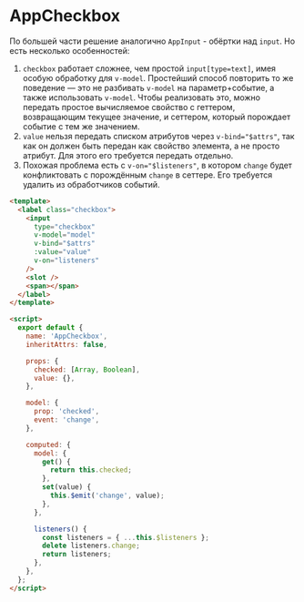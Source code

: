 # AppCheckbox

По большей части решение аналогично `AppInput` - обёртки над `input`. Но есть несколько особенностей:
1. `checkbox` работает сложнее, чем простой `input[type=text]`, имея особую обработку для `v-model`. Простейший способ повторить то же поведение — это не разбивать `v-model` на параметр+событие, а также использовать `v-model`. Чтобы реализовать это, можно передать простое вычисляемое свойство с геттером, возвращающим текущее значение, и сеттером, который порождает событие с тем же значением.
2. `value` нельзя передать списком атрибутов через `v-bind="$attrs"`, так как он должен быть передан как свойство элемента, а не просто атрибут. Для этого его требуется передать отдельно.
3. Похожая проблема есть с `v-on="$listeners"`, в котором `change` будет конфликтовать с порождённым `change` в сеттере. Его требуется удалить из обработчиков событий.

```html
<template>
  <label class="checkbox">
    <input
      type="checkbox"
      v-model="model"
      v-bind="$attrs"
      :value="value"
      v-on="listeners"
    />
    <slot />
    <span></span>
  </label>
</template>

<script>
  export default {
    name: 'AppCheckbox',
    inheritAttrs: false,

    props: {
      checked: [Array, Boolean],
      value: {},
    },

    model: {
      prop: 'checked',
      event: 'change',
    },

    computed: {
      model: {
        get() {
          return this.checked;
        },
        set(value) {
          this.$emit('change', value);
        },
      },

      listeners() {
        const listeners = { ...this.$listeners };
        delete listeners.change;
        return listeners;
      },
    },
  };
</script>
```
